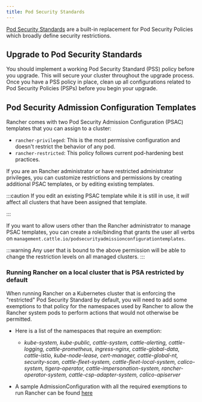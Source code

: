 ```yaml
---
title: Pod Security Standards
---
```


[Pod Security Standards](https://kubernetes.io/docs/concepts/security/pod-security-standards/) are a built-in replacement for Pod Security Policies which broadly define security restrictions. 

## Upgrade to Pod Security Standards
You should implement a working Pod Security Standard (PSS) policy before you upgrade.
This will secure your cluster throughout the upgrade process. Once you have a PSS policy in place,
clean up all configurations related to Pod Security Policies (PSPs) before you begin your upgrade.

## Pod Security Admission Configuration Templates

Rancher comes with two Pod Security Admission Configuration (PSAC) templates that you can assign to a cluster:
* `rancher-privileged`:  This is the most permissive configuration and doesn't restrict the behavior of any pod.
* `rancher-restricted`:  This policy follows current pod-hardening best practices.


If you are an Rancher administrator or have restricted administrator privileges,
you can customize restrictions and permissions by creating additional PSAC templates, 
or by editing existing templates.

:::caution
If you edit an existing PSAC template while it is still in use, it *will* affect all clusters
that have been assigned that template.

:::

If you want to allow users other than the Rancher administrator to manage PSAC templates,
you can create a role/binding that grants the user all verbs
on `management.cattle.io/podsecurityadmissionconfigurationtemplates`.

:::warning
Any user that is bound to the above permission will be able to change the restriction levels on all managed clusters.
:::


### Running Rancher on a local cluster that is PSA restricted by default

When running Rancher on a Kubernetes cluster that is enforcing the "restricted"
Pod Security Standard by default, you will need to add some exemptions to that policy
for the namespaces used by Rancher to allow the Rancher system pods to perform actions
that would not otherwise be permitted.

* Here is a list of the namespaces that require an exemption:
    * _kube-system, kube-public, cattle-system, cattle-alerting, cattle-logging, cattle-prometheus,
ingress-nginx, cattle-global-data, cattle-istio, kube-node-lease, cert-manager,
cattle-global-nt, security-scan, cattle-fleet-system, cattle-fleet-local-system,
calico-system, tigera-operator, cattle-impersonation-system, rancher-operator-system,
cattle-csp-adapter-system, calico-apiserver_ 

* A sample AdmissionConfiguration with all the required exemptions to run Rancher
can be found [here](psa-restricted-exemptions.yaml)
